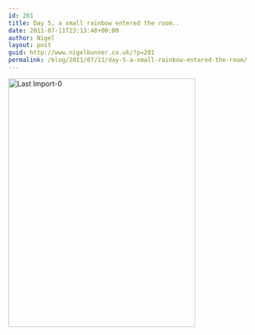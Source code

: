 ```yaml
---
id: 201
title: Day 5, a small rainbow entered the room..
date: 2011-07-11T23:13:48+00:00
author: Nigel
layout: post
guid: http://www.nigelbunner.co.uk/?p=201
permalink: /blog/2011/07/11/day-5-a-small-rainbow-entered-the-room/
---
```

[<img src="http://farm7.static.flickr.com/6134/5928083028_351d802be5.jpg" width="375" height="500" alt="Last Import-0" />](http://www.flickr.com/photos/icklephotos/5928083028/ "Last Import-0 by icle fotos, on Flickr")